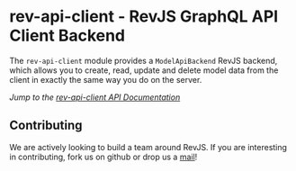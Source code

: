 
# rev-api-client - RevJS GraphQL API Client Backend

The `rev-api-client` module provides a `ModelApiBackend` RevJS backend, which
allows you to create, read, update and delete model data from the client in
exactly the same way you do on the server.

*Jump to the [rev-api-client API Documentation](/api/rev-api-client)*

## Contributing

We are actively looking to build a team around RevJS. If you are interesting in
contributing, fork us on github or drop us a
[mail](mailto:russ@russellbriggs.co)!
